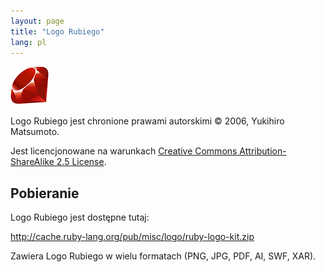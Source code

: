 ```yaml
---
layout: page
title: "Logo Rubiego"
lang: pl
---
```


![Logo Rubiego][logo]

Logo Rubiego jest chronione prawami autorskimi &copy; 2006, Yukihiro Matsumoto.

Jest licencjonowane na warunkach
[Creative Commons Attribution-ShareAlike 2.5 License][cc-by-sa].


## Pobieranie

Logo Rubiego jest dostępne tutaj:

<http://cache.ruby-lang.org/pub/misc/logo/ruby-logo-kit.zip>

Zawiera Logo Rubiego w wielu formatach
(PNG, JPG, PDF, AI, SWF, XAR).


[logo]: /images/header-ruby-logo.png
[cc-by-sa]: http://creativecommons.org/licenses/by-sa/2.5/
